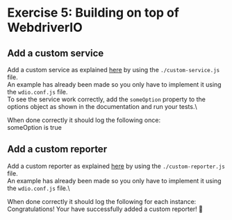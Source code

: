 # Exercise 5: Building on top of WebdriverIO

## Add a custom service

Add a custom service as explained [here](https://webdriver.io/docs/customservices.html) by using the `./custom-service.js` file.\
An example has already been made so you only have to implement it using the `wdio.conf.js` file.\
To see the service work correctly, add the `someOption` property to the options object as shown in the documentation and run your tests.\

When done correctly it should log the following once:\
someOption is true

## Add a custom reporter

Add a custom reporter as explained [here](https://webdriver.io/docs/customreporter.html) by using the `./custom-reporter.js` file.\
An example has already been made so you only have to implement it using the `wdio.conf.js` file.\

When done correctly it should log the following for each instance:\
Congratulations! Your have successfully added a custom reporter! 👏
